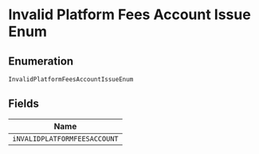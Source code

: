 
# Invalid Platform Fees Account Issue Enum

## Enumeration

`InvalidPlatformFeesAccountIssueEnum`

## Fields

| Name |
|  --- |
| `iNVALIDPLATFORMFEESACCOUNT` |

